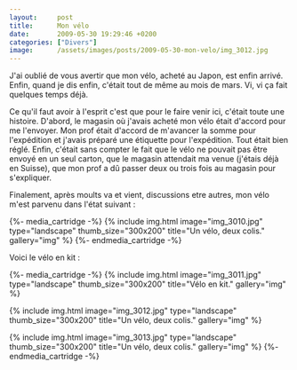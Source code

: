 ```yaml
---
layout:     post
title:      Mon vélo
date:       2009-05-30 19:29:46 +0200
categories: ["Divers"]
image:      /assets/images/posts/2009-05-30-mon-velo/img_3012.jpg
---
```


J'ai oublié de vous avertir que mon vélo, acheté au Japon, est enfin arrivé. Enfin, quand je dis enfin, c'était
tout de même au mois de mars. Vi, vi ça fait quelques temps déjà.

<!--more-->

Ce qu'il faut avoir à l'esprit c'est que pour le faire venir ici, c'était toute une histoire. D'abord, le magasin
où j'avais acheté mon vélo était d'accord pour me l'envoyer. Mon prof était d'accord de m'avancer la somme pour
l'expédition et j'avais préparé une étiquette pour l'expédition. Tout était bien réglé. Enfin, c'était sans compter
le fait que le vélo ne pouvait pas être envoyé en un seul carton, que le magasin attendait ma venue (j'étais déjà
en Suisse), que mon prof a dû passer deux ou trois fois au magasin pour s'expliquer.

Finalement, après moults va et vient, discussions etre autres, mon vélo m'est parvenu dans l'état suivant :

{%- media_cartridge -%}
{% include img.html
    image="img_3010.jpg"
    type="landscape"
    thumb_size="300x200"
    title="Un vélo, deux colis."
    gallery="img"
%}
{%- endmedia_cartridge -%}

Voici le vélo en kit :

{%- media_cartridge -%}
{% include img.html
    image="img_3011.jpg"
    type="landscape"
    thumb_size="300x200"
    title="Vélo en kit."
    gallery="img"
%}

{% include img.html
    image="img_3012.jpg"
    type="landscape"
    thumb_size="300x200"
    title="Un vélo, deux colis."
    gallery="img"
%}

{% include img.html
    image="img_3013.jpg"
    type="landscape"
    thumb_size="300x200"
    title="Un vélo, deux colis."
    gallery="img"
%}
{%- endmedia_cartridge -%}
